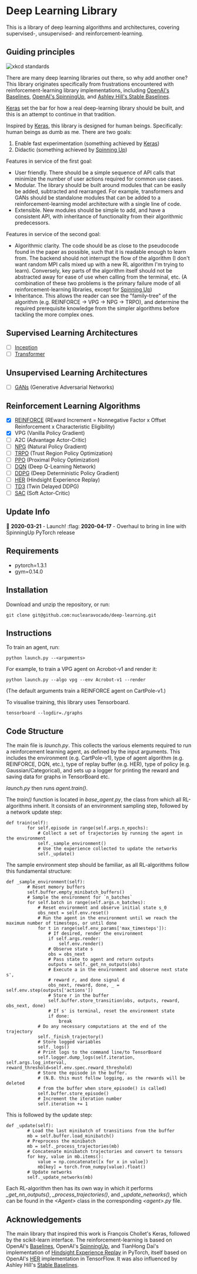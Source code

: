 # Deep Learning Library

This is a library of deep learning algorithms and architectures, covering supervised-, unsupervised- and reinforcement-learning.

## Guiding principles
![xkcd standards](https://imgs.xkcd.com/comics/standards.png)

There are many deep learning libraries out there, so why add another one?
This library originates specifically from frustrations encountered with reinforcement-learning library implementations, including [OpenAI's Baselines](https://github.com/openai/baselines/), [OpenAI's SpinningUp](https://github.com/openai/spinningup/), and [Ashley Hill's Stable Baselines](https://github.com/hill-a/stable-baselines).

[Keras](https://keras.io) set the bar for how a real deep-learning library should be built, and this is an attempt to continue in that tradition.

Inspired by [Keras](https://keras.io), this library is designed for human beings. Specifically: human beings as dumb as me.
There are two goals:
1. Enable fast experimentation (something achieved by [Keras](https://keras.io))
2. Didactic (something achieved by [Spinning Up](https://spinningup.openai.com/))

Features in service of the first goal: 
- User friendly. There should be a simple sequence of API calls that minimize the number of user actions required for common use cases.
- Modular. The library should be built around modules that can be easily be added, subtracted and rearranged. For example, transformers and GANs should be standalone modules that can be added to a reinforcement-learning model architecture with a single line of code.
- Extensible. New modules should be simple to add, and have a consistent API, with inheritance of functionality from their algorithmic predecessors.

Features in service of the second goal:
- Algorithmic clarity. The code should be as close to the pseudocode found in the paper as possible, such that it is readable enough to learn from. The backend should not interrupt the flow of the algorithm (I don't want random MPI calls mixed up with a new RL algorithm I'm trying to learn). Conversely, key parts of the algorithm itself should not be abstracted away for ease of use when calling from the terminal, etc. (A combination of these two problems is the primary failure mode of all reinforcement-learning libraries, except for [Spinning Up](https://spinningup.openai.com/))
- Inheritance. This allows the reader can see the "family-tree" of the algorithm (e.g. REINFORCE -> VPG -> NPG -> TRPO), and determine the required prerequisite knowledge from the simpler algorithms before tackling the more complex ones.

## Supervised Learning Architectures
- [ ] [Inception]()
- [ ] [Transformer](https://arxiv.org/abs/1706.03762)

## Unsupervised Learning Architectures
- [ ] [GANs](https://arxiv.org/abs/1406.2661) (Generative Adversarial Networks)

## Reinforcement Learning Algorithms
- [x] [REINFORCE](https://doi.org/10.1007/BF00992696) (REward Increment = Nonnegative Factor x Offset Reinforcement x Characteristic Eligibility)
- [x] VPG (Vanilla Policy Gradient)
- [ ] A2C (Advantage Actor-Critic)
- [ ] [NPG](https://papers.nips.cc/paper/2073-a-natural-policy-gradient.pdf) (Natural Policy Gradient)
- [ ] [TRPO](https://arxiv.org/abs/1502.05477) (Trust Region Policy Optimization)
- [ ] [PPO](https://arxiv.org/abs/1707.06347) (Proximal Policy Optimization)
- [ ] [DQN](https://arxiv.org/abs/1312.5602) (Deep Q-Learning Network)
- [ ] [DDPG](https://arxiv.org/abs/1509.02971) (Deep Deterministic Policy Gradient)
- [ ] [HER](https://arxiv.org/abs/1707.01495) (Hindsight Experience Replay)
- [ ] [TD3](https://arxiv.org/abs/1802.09477) (Twin Delayed DDPG)
- [ ] [SAC](https://arxiv.org/abs/1801.01290) (Soft Actor-Critic)

## Update Info
:rocket: **2020-03-21** - Launch!
:flag: **2020-04-17** - Overhaul to bring in line with SpinningUp PyTorch release

## Requirements
- pytorch=1.3.1
- gym=0.14.0

## Installation
Download and unzip the repository, or run:
```
git clone git@github.com:nuclearavocado/deep-learning.git
```

## Instructions
To train an agent, run:
```
python launch.py --<arguments>
```
For example, to train a VPG agent on Acrobot-v1 and render it:
```
python launch.py --algo vpg --env Acrobot-v1 --render
```
(The default arguments train a REINFORCE agent on CartPole-v1.)

To visualise training, this library uses Tensorboard.
```
tensorboard --logdir=./graphs
```

## Code Structure
The main file is _launch.py_. This collects the various elements required to run a reinforcement learning agent, as defined by the input arguments. This includes the environment (e.g. CartPole-v1), type of agent algorithm (e.g. REINFORCE, DQN, etc.), type of replay buffer (e.g. HER), type of policy (e.g. Gaussian/Categorical), and sets up a logger for printing the reward and saving data for graphs in TensorBoard etc.

_launch.py_ then runs _agent.train()_.

The _train()_ function is located in _base_agent.py_, the class from which all RL-algorithms inherit. It consists of an environment sampling step, followed by a network update step:
```
def train(self):
        for self.episode in range(self.args.n_epochs):
            # Collect a set of trajectories by running the agent in the environment
            self._sample_environment()
            # Use the experience collected to update the networks
            self._update()
```
The sample environment step should be familiar, as all RL-algorithms follow this fundamental structure:
```
def _sample_environment(self):
        # Reset memory buffers
        self.buffer.empty_minibatch_buffers()
        # Sample the environment for `n_batches`
        for self.batch in range(self.args.n_batches):
            # Reset environment and observe initial state s_0
            obs_next = self.env.reset()
            # Run the agent in the environment until we reach the maximum number of timesteps, or until done
            for t in range(self.env_params['max_timesteps']):
                # If desired, render the environment
                if self.args.render:
                    self.env.render()
                # Observe state s
                obs = obs_next
                # Pass state to agent and return outputs
                outputs = self._get_nn_outputs(obs)
                # Execute a in the environment and observe next state s',
                # reward r, and done signal d
                obs_next, reward, done, _ = self.env.step(outputs['actions'])
                # Store r in the buffer
                self.buffer.store_transition(obs, outputs, reward, obs_next, done)
                # If s' is terminal, reset the environment state
                if done:
                    break
            # Do any necessary computations at the end of the trajectory
            self._finish_trajectory()
            # Store logged variables
            self._logs()
            # Print logs to the command line/to TensorBoard
            self.logger.dump_logs(self.iteration, self.args.log_interval, reward_threshold=self.env.spec.reward_threshold)
            # Store the episode in the buffer.
            # (N.B. this must follow logging, as the rewards will be deleted
            # from the buffer when store_episode() is called)
            self.buffer.store_episode()
            # Increment the iteration number
            self.iteration += 1
```
This is followed by the update step:
```
def _update(self):
        # Load the last minibatch of transitions from the buffer
        mb = self.buffer.load_minibatch()
        # Preprocess the minibatch
        mb = self._process_trajectories(mb)
        # Concatenate minibatch trajectories and convert to tensors
        for key, value in mb.items():
            value = np.concatenate([x for x in value])
            mb[key] = torch.from_numpy(value).float()
        # Update networks
        self._update_networks(mb)
```
Each RL-algorithm then has its own way in which it performs _\_get_nn_outputs()_, _\_process_trajectories()_, and _\_update_networks()_, which can be found in the _\<Agent\>_ class in the corresponding _\<agent\>.py_ file.

## Acknowledgements
The main library that inspired this work is François Chollet's Keras, followed by the scikit-learn interface.
The reinforcement-learning is based on OpenAI's [Baselines](https://github.com/openai/baselines/), OpenAI's [SpinningUp](https://github.com/openai/spinningup/), and TianHong Dai's implementation of [Hindsight Experience Replay](https://github.com/TianhongDai/hindsight-experience-replay) in PyTorch, itself based on OpenAI's [HER](https://github.com/openai/baselines/tree/master/baselines/her) implementation in TensorFlow. It was also influenced by Ashley Hill's [Stable Baselines](https://github.com/hill-a/stable-baselines).
